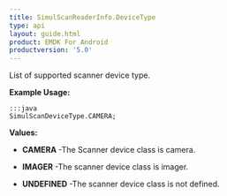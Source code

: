 ```yaml
---
title: SimulScanReaderInfo.DeviceType
type: api
layout: guide.html
product: EMDK For Android
productversion: '5.0'
---
```



List of supported scanner device type.
 
 

**Example Usage:**
	
	:::java	
	SimulScanDeviceType.CAMERA;


**Values:**

* **CAMERA** -The Scanner device class is camera.

* **IMAGER** -The scanner device class is imager.

* **UNDEFINED** -The scanner device class is not defined.





